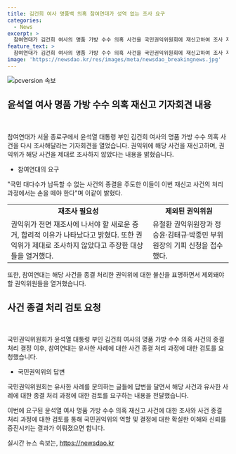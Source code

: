```yaml
---
title: 김건희 여사 명품백 의혹 참여연대가 성역 없는 조사 요구
categories:
  - News
excerpt: >
  참여연대가 김건희 여사의 명품 가방 수수 의혹 사건을 국민권익위원회에 재신고하여 조사 재개를 요구했다. 권익위는 사건을 종결 처리했지만, 참여연대는 관련 기관의 미조사와 추가 증거 등을 제시하며 재조사를 촉구했다. 권익위의 처리과정에 대한 의구심을 제기하며, 국민의 납득을 얻을 수 없다는 입장을 전했다. 또한, 권익위원장과 부위원장들의 사적 이해관계를 지적하고, 전면 재조사를 촉구했다. 국민권익위의 결정 이후 발생한 유사한 사례에 대한 국민의 질의에도 권익위가 긍정적인 답변을 한 사실이 논란이 되고 있다.
feature_text: >
  참여연대가 김건희 여사의 명품 가방 수수 의혹 사건을 국민권익위원회에 재신고하여 조사 재개를 요구했다. 권익위는 사건을 종결 처리했지만, 참여연대는 관련 기관의 미조사와 추가 증거 등을 제시하며 재조사를 촉구했다. 권익위의 처리과정에 대한 의구심을 제기하며, 국민의 납득을 얻을 수 없다는 입장을 전했다. 또한, 권익위원장과 부위원장들의 사적 이해관계를 지적하고, 전면 재조사를 촉구했다. 국민권익위의 결정 이후 발생한 유사한 사례에 대한 국민의 질의에도 권익위가 긍정적인 답변을 한 사실이 논란이 되고 있다.
image: 'https://newsdao.kr/res/images/meta/newsdao_breakingnews.jpg'
---
```


<p><img src="https://newsdao.kr/res/images/meta/newsdao_breakingnews.jpg" alt="pcversion 속보" /></p>

<h2 data-ke-size="size26">윤석열 여사 명품 가방 수수 의혹 재신고 기자회견 내용</h2>

<p data-ke-size="size16">&nbsp;</p>

<p>참여연대가 서울 종로구에서 윤석열 대통령 부인 김건희 여사의 명품 가방 수수 의혹 사건을 다시 조사해달라는 기자회견을 열었습니다. 권익위에 해당 사건을 재신고하며, 권익위가 해당 사건을 제대로 조사하지 않았다는 내용을 밝혔습니다.</p>

<ul>
<li>참여연대의 요구</li>
</ul>

<p data-ke-size="size16">"국민 대다수가 납득할 수 없는 사건의 종결을 주도한 이들이 이번 재신고 사건의 처리 과정에서는 손을 떼야 한다"며 이같이 밝혔다.</p>

<table>
  <tr>
    <td style="text-align: center; height: 17px;"><b>재조사 필요성</b></td>
    <td style="text-align: center; height: 17px;"><b>제외된 권익위원</b></td>
  </tr>
  <tr>
    <td>권익위가 전면 재조사에 나서야 할 새로운 증거, 합리적 이유가 나타났다고 밝혔다. 또한 권익위가 제대로 조사하지 않았다고 주장한 대상들을 열거했다.</td>
    <td>유철환 권익위원장과 정승윤·김태규·박종민 부위원장의 기피 신청을 접수했다.</td>
  </tr>
</table>

<p data-ke-size="size16">또한, 참여연대는 해당 사건을 종결 처리한 권익위에 대한 불신을 표명하면서 제외돼야 할 권익위원들을 열거했습니다.</p>

<h2 data-ke-size="size26">사건 종결 처리 검토 요청</h2>

<p data-ke-size="size16">&nbsp;</p>

<p>국민권익위원회가 윤석열 대통령 부인 김건희 여사의 명품 가방 수수 의혹 사건의 종결 처리 결정 이후, 참여연대는 유사한 사례에 대한 사건 종결 처리 과정에 대한 검토를 요청했습니다.</p>

<ul>
<li>국민권익위의 답변</li>
</ul>

<p data-ke-size="size16">국민권익위원회는 유사한 사례를 문의하는 글들에 답변을 달면서 해당 사건과 유사한 사례에 대한 종결 처리 과정에 대한 검토를 요구하는 내용을 전달했습니다.</p>

<p>이번에 요구된 윤석열 여사 명품 가방 수수 의혹 재신고 사건에 대한 조사와 사건 종결 처리 과정에 대한 검토를 통해 국민권익위의 역할 및 결정에 대한 확실한 이해와 신뢰를 증진시키는 결과가 이뤄졌으면 합니다.</p>
실시간 뉴스 속보는, <a href="https://newsdao.kr" rel="dofollow">https://newsdao.kr</a>



